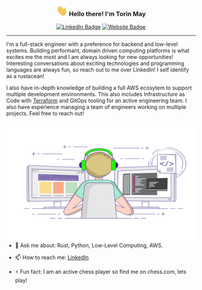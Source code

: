 <h3 align="center"><img src = "./wave.gif" width = 30px> Hello there! I'm Torin May</h3>

<p align="center">
    <a href="https://www.linkedin.com/in/torinmay/"><img src="https://img.shields.io/badge/_-Torin%20May-blue?style=flat&logo=linkedin";link="https://www.linkedin.com/in/torinmay" alt="LinkedIn Badge"></a> 
    <a href="https://torinmay.me"><img src="https://img.shields.io/badge/-Website-blue";link="torinmay.me" alt="Website Badge"></a> 
</p>

---
I'm a full-stack engineer with a preference for backend and low-level systems. Building performant, domain driven computing platforms is what excites me the most and I am always looking for new opportunities! Interesting conversations about exciting technologies and programming languages are always fun, so reach out to me over LinkedIn! I self identify as a rustacean!

I also have in-depth knowledge of building a full AWS ecosytem to support multiple development environments. This also includes Infrastructure as Code with [Terraform](https://www.terraform.io/) and GitOps tooling for an active engineering team. I also have experience managing a team of engineers working on multiple projects. Feel free to reach out!

<img align="right" alt="GIF" src="./code.gif" width="500" height="320" />

- 💬 Ask me about: Rust, Python, Low-Level Computing, AWS.

- 📫 How to reach me: [LinkedIn](https://www.linkedin.com/in/torinmay/)

- ⚡ Fun fact: I am an active chess player so find me on chess.com, lets play!
